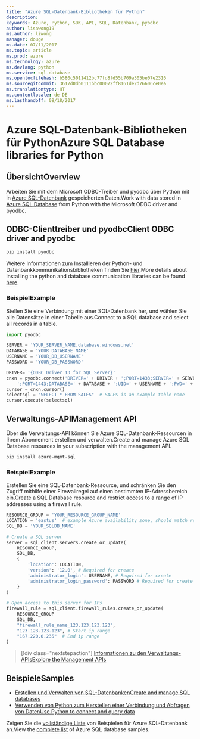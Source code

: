 ```yaml
---
title: "Azure SQL-Datenbank-Bibliotheken für Python"
description: 
keywords: Azure, Python, SDK, API, SQL, Datenbank, pyodbc
author: lisawong19
ms.author: liwong
manager: douge
ms.date: 07/11/2017
ms.topic: article
ms.prod: azure
ms.technology: azure
ms.devlang: python
ms.service: sql-database
ms.openlocfilehash: b580c5011412bc77fd8fd55b709a305be07e2316
ms.sourcegitcommit: 3617d0db0111bbc00072ff8161de2d76606ce0ea
ms.translationtype: HT
ms.contentlocale: de-DE
ms.lasthandoff: 08/18/2017
---
```

# <a name="azure-sql-database-libraries-for-python"></a><span data-ttu-id="aff68-103">Azure SQL-Datenbank-Bibliotheken für Python</span><span class="sxs-lookup"><span data-stu-id="aff68-103">Azure SQL Database libraries for Python</span></span>

## <a name="overview"></a><span data-ttu-id="aff68-104">Übersicht</span><span class="sxs-lookup"><span data-stu-id="aff68-104">Overview</span></span>

<span data-ttu-id="aff68-105">Arbeiten Sie mit dem Microsoft ODBC-Treiber und pyodbc über Python mit in [Azure SQL-Datenbank](/azure/sql-database/sql-database-technical-overview) gespeicherten Daten.</span><span class="sxs-lookup"><span data-stu-id="aff68-105">Work with data stored in [Azure SQL Database](/azure/sql-database/sql-database-technical-overview) from Python with the Microsoft ODBC driver and pyodbc.</span></span> 

## <a name="client-odbc-driver-and-pyodbc"></a><span data-ttu-id="aff68-106">ODBC-Clienttreiber und pyodbc</span><span class="sxs-lookup"><span data-stu-id="aff68-106">Client ODBC driver and pyodbc</span></span>

```bash
pip install pyodbc
```
<span data-ttu-id="aff68-107">Weitere Informationen zum Installieren der Python- und Datenbankkommunikationsbibliotheken finden Sie [hier](https://docs.microsoft.com/azure/sql-database/sql-database-connect-query-python#install-the-python-and-database-communication-libraries).</span><span class="sxs-lookup"><span data-stu-id="aff68-107">More details about installing the python and database communication libraries can be found [here](https://docs.microsoft.com/azure/sql-database/sql-database-connect-query-python#install-the-python-and-database-communication-libraries).</span></span>

### <a name="example"></a><span data-ttu-id="aff68-108">Beispiel</span><span class="sxs-lookup"><span data-stu-id="aff68-108">Example</span></span>

<span data-ttu-id="aff68-109">Stellen Sie eine Verbindung mit einer SQL-Datenbank her, und wählen Sie alle Datensätze in einer Tabelle aus.</span><span class="sxs-lookup"><span data-stu-id="aff68-109">Connect to a SQL database and select all records in a table.</span></span>

```python
import pyodbc 

SERVER = 'YOUR_SERVER_NAME.database.windows.net'
DATABASE = 'YOUR_DATABASE_NAME'
USERNAME = 'YOUR_DB_USERNAME'
PASSWORD = 'YOUR_DB_PASSWORD'

DRIVER= '{ODBC Driver 13 for SQL Server}'
cnxn = pyodbc.connect('DRIVER=' + DRIVER + ';PORT=1433;SERVER=' + SERVER +
    ';PORT=1443;DATABASE=' + DATABASE + ';UID=' + USERNAME + ';PWD=' + PASSWORD)
cursor = cnxn.cursor()
selectsql = "SELECT * FROM SALES"  # SALES is an example table name
cursor.execute(selectsql)
```

## <a name="management-api"></a><span data-ttu-id="aff68-110">Verwaltungs-API</span><span class="sxs-lookup"><span data-stu-id="aff68-110">Management API</span></span>

<span data-ttu-id="aff68-111">Über die Verwaltungs-API können Sie Azure SQL-Datenbank-Ressourcen in Ihrem Abonnement erstellen und verwalten.</span><span class="sxs-lookup"><span data-stu-id="aff68-111">Create and manage Azure SQL Database resources in your subscription with the management API.</span></span> 

```bash
pip install azure-mgmt-sql
```

### <a name="example"></a><span data-ttu-id="aff68-112">Beispiel</span><span class="sxs-lookup"><span data-stu-id="aff68-112">Example</span></span>

<span data-ttu-id="aff68-113">Erstellen Sie eine SQL-Datenbank-Ressource, und schränken Sie den Zugriff mithilfe einer Firewallregel auf einen bestimmten IP-Adressbereich ein.</span><span class="sxs-lookup"><span data-stu-id="aff68-113">Create a SQL Database resource and restrict access to a range of IP addresses using a firewall rule.</span></span>

```python
RESOURCE_GROUP = 'YOUR_RESOURCE_GROUP_NAME'
LOCATION = 'eastus'  # example Azure availability zone, should match resource group
SQL_DB = 'YOUR_SQLDB_NAME'

# Create a SQL server
server = sql_client.servers.create_or_update(
    RESOURCE_GROUP,
    SQL_DB,
    {
        'location': LOCATION,
        'version': '12.0', # Required for create
        'administrator_login': USERNAME, # Required for create
        'administrator_login_password': PASSWORD # Required for create
    }
)

# Open access to this server for IPs
firewall_rule = sql_client.firewall_rules.create_or_update(
    RESOURCE_GROUP
    SQL_DB,
    "firewall_rule_name_123.123.123.123",
    "123.123.123.123", # Start ip range
    "167.220.0.235"  # End ip range
)
```
> [!div class="nextstepaction"]
> [<span data-ttu-id="aff68-114">Informationen zu den Verwaltungs-APIs</span><span class="sxs-lookup"><span data-stu-id="aff68-114">Explore the Management APIs</span></span>](/python/api/overview/azure/sql/managementlibrary)

## <a name="samples"></a><span data-ttu-id="aff68-115">Beispiele</span><span class="sxs-lookup"><span data-stu-id="aff68-115">Samples</span></span>

* <span data-ttu-id="aff68-116">[Erstellen und Verwalten von SQL-Datenbanken][1]</span><span class="sxs-lookup"><span data-stu-id="aff68-116">[Create and manage SQL databases][1]</span></span>    
* <span data-ttu-id="aff68-117">[Verwenden von Python zum Herstellen einer Verbindung und Abfragen von Daten][2]</span><span class="sxs-lookup"><span data-stu-id="aff68-117">[Use Python to connect and query data][2]</span></span>   

[1]: https://github.com/Azure-Samples/sql-database-python-manage
[2]: https://docs.microsoft.com/azure/sql-database/sql-database-connect-query-python

<span data-ttu-id="aff68-118">Zeigen Sie die [vollständige Liste](https://azure.microsoft.com/resources/samples/?platform=python&term=SQL) von Beispielen für Azure SQL-Datenbank an.</span><span class="sxs-lookup"><span data-stu-id="aff68-118">View the [complete list](https://azure.microsoft.com/resources/samples/?platform=python&term=SQL) of Azure SQL database samples.</span></span> 